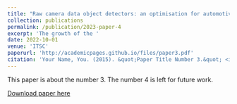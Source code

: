 ```yaml
---
title: "Raw camera data object detectors: an optimisation for automotive processing and transmission"
collection: publications
permalink: /publication/2023-paper-4
excerpt: 'The growth of the '
date: 2022-10-01
venue: 'ITSC'
paperurl: 'http://academicpages.github.io/files/paper3.pdf'
citation: 'Your Name, You. (2015). &quot;Paper Title Number 3.&quot; <i>Journal 1</i>. 1(3).'
---
```

This paper is about the number 3. The number 4 is left for future work.

[Download paper here](http://academicpages.github.io/files/paper3.pdf)
